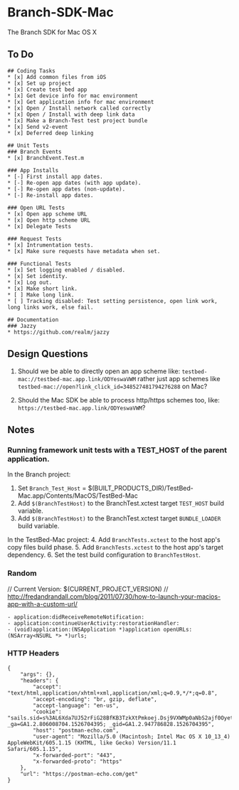 # Branch-SDK-Mac
The Branch SDK for Mac OS X

## To Do
```
## Coding Tasks
* [x] Add common files from iOS
* [x] Set up project
* [x] Create test bed app
* [x] Get device info for mac environment
* [x] Get application info for mac environment
* [x] Open / Install network called correctly
* [x] Open / Install with deep link data
* [x] Make a Branch-Test test project bundle
* [x] Send v2-event
* [x] Deferred deep linking

## Unit Tests
### Branch Events
* [x] BranchEvent.Test.m

### App Installs
* [-] First install app dates.
* [-] Re-open app dates (with app update).
* [-] Re-open app dates (non-update).
* [-] Re-install app dates.

### Open URL Tests
* [x] Open app scheme URL
* [x] Open http scheme URL 
* [x] Delegate Tests

### Request Tests
* [x] Intrumentation tests.
* [x] Make sure requests have metadata when set.

### Functional Tests
* [x] Set logging enabled / disabled.
* [x] Set identity.
* [x] Log out.
* [x] Make short link.
* [ ] Make long link.
* [ ] Tracking disabled: Test setting persistence, open link work, long links work, else fail.

## Documentation
### Jazzy
* https://github.com/realm/jazzy
```

## Design Questions
1. Should we be able to directly open an app scheme like:  `testbed-mac://testbed-mac.app.link/ODYeswaVWM` rather just 
    app schemes like `testbed-mac://open?link_click_id=348527481794276288` on Mac?
     
2. Should the Mac SDK be able to process http/https schemes too, like: `https://testbed-mac.app.link/ODYeswaVWM`?

## Notes

### Running framework unit tests with a TEST_HOST  of the parent application.

In the Branch project:
1.  Set `Branch_Test_Host` = $(BUILT_PRODUCTS_DIR)/TestBed-Mac.app/Contents/MacOS/TestBed-Mac
2.  Add `$(BranchTestHost)` to the BranchTest.xctest target `TEST_HOST` build variable.
3.  Add `$(BranchTestHost)` to the BranchTest.xctest target `BUNDLE_LOADER` build variable.

In the TestBed-Mac project:
4.  Add `BranchTests.xctest` to the host app's copy files build phase.
5.  Add `BranchTests.xctest` to the host app's target dependency.
6. Set the test build configuration to `BranchTestHost`.
 
### Random

// Current Version:  $(CURRENT_PROJECT_VERSION)
// http://fredandrandall.com/blog/2011/07/30/how-to-launch-your-macios-app-with-a-custom-url/

```
- application:didReceiveRemoteNotification:
- application:continueUserActivity:restorationHandler:
- (void)application:(NSApplication *)application openURLs:(NSArray<NSURL *> *)urls;
```
### HTTP Headers

```
{
    "args": {},
    "headers": {
        "accept": "text/html,application/xhtml+xml,application/xml;q=0.9,*/*;q=0.8",
        "accept-encoding": "br, gzip, deflate",
        "accept-language": "en-us",
        "cookie": "sails.sid=s%3AL6Xda7UJ52rFiG28BfKB3TzkXtPmkoej.Dsj9VXWMp0aNbS2ajf0Oyetjs9sMZwcaN2ydga5fdVw; _ga=GA1.2.806008704.1526704395; _gid=GA1.2.947786828.1526704395",
        "host": "postman-echo.com",
        "user-agent": "Mozilla/5.0 (Macintosh; Intel Mac OS X 10_13_4) AppleWebKit/605.1.15 (KHTML, like Gecko) Version/11.1 Safari/605.1.15",
        "x-forwarded-port": "443",
        "x-forwarded-proto": "https"
    },
    "url": "https://postman-echo.com/get"
}
```
